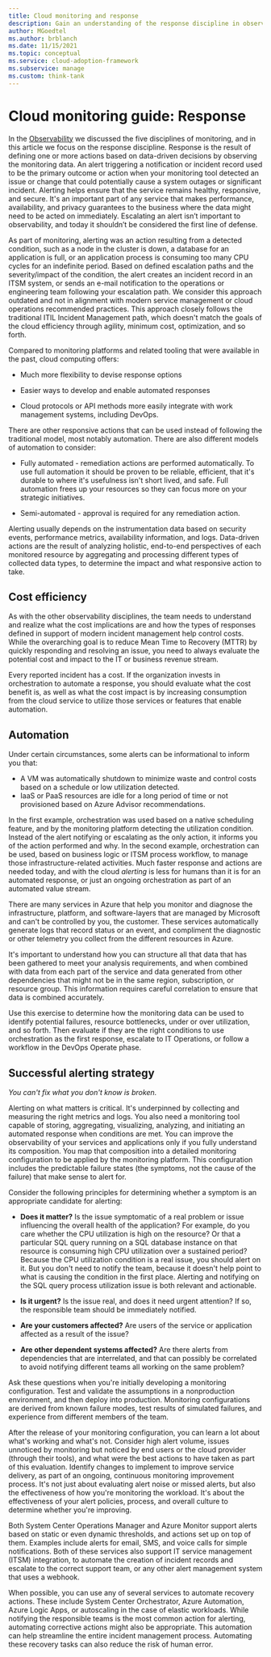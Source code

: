 ```yaml
---
title: Cloud monitoring and response
description: Gain an understanding of the response discipline in observability and recommended approaches to acting on significant events detected.
author: MGoedtel
ms.author: brblanch
ms.date: 11/15/2021
ms.topic: conceptual
ms.service: cloud-adoption-framework
ms.subservice: manage
ms.custom: think-tank
---
```


# Cloud monitoring guide: Response

In the [Observability](observability.md) we discussed the five disciplines of monitoring, and in this article we focus on the response discipline. Response is the result of defining one or more actions based on data-driven decisions by observing the monitoring data. An alert triggering a notification or incident record used to be the primary outcome or action when your monitoring tool detected an issue or change that could potentially cause a system outages or significant incident. Alerting helps ensure that the service remains healthy, responsive, and secure. It's an important part of any service that makes performance, availability, and privacy guarantees to the business where the data might need to be acted on immediately. Escalating an alert isn’t important to observability, and today it shouldn’t be considered the first line of defense.

As part of monitoring, alerting was an action resulting from a detected condition, such as a node in the cluster is down, a database for an application is full, or an application process is consuming too many CPU cycles for an indefinite period. Based on defined escalation paths and the severity/impact of the condition, the alert creates an incident record in an ITSM system, or sends an e-mail notification to the operations or engineering team following your escalation path. We consider this approach outdated and not in alignment with modern service management or cloud operations recommended practices. This approach closely follows the traditional ITIL Incident Management path, which doesn't match the goals of the cloud efficiency through agility, minimum cost, optimization, and so forth.

Compared to monitoring platforms and related tooling that were available in the past, cloud computing offers:  

* Much more flexibility to devise response options

* Easier ways to develop and enable automated responses

* Cloud protocols or API methods more easily integrate with work management systems, including DevOps.

There are other responsive actions that can be used instead of following the traditional model, most notably automation. There are also different models of automation to consider:

* Fully automated - remediation actions are performed automatically. To use full automation it should be proven to be reliable, efficient, that it's durable to where it's usefulness isn't short lived, and safe. Full automation frees up your resources so they can focus more on your strategic initiatives.

* Semi-automated - approval is required for any remediation action.

Alerting usually depends on the instrumentation data based on security events, performance metrics, availability information, and logs. Data-driven actions are the result of analyzing holistic, end-to-end perspectives of each monitored resource by aggregating and processing different types of collected data types, to determine the impact and what responsive action to take.

## Cost efficiency

As with the other observability disciplines, the team needs to understand and realize what the cost implications are and how the types of responses defined in support of modern incident management help control costs. While the overarching goal is to reduce Mean Time to Recovery (MTTR) by quickly responding and resolving an issue, you need to always evaluate the potential cost and impact to the IT or business revenue stream.

Every reported incident has a cost. If the organization invests in orchestration to automate a response, you should evaluate what the cost benefit is, as well as what the cost impact is by increasing consumption from the cloud service to utilize those services or features that enable automation.

## Automation

Under certain circumstances, some alerts can be informational to inform you that:

* A VM was automatically shutdown to minimize waste and control costs based on a schedule or low utilization detected.
* IaaS or PaaS resources are idle for a long period of time or not provisioned based on Azure Advisor recommendations.

In the first example, orchestration was used based on a native scheduling feature, and by the monitoring platform detecting the utilization condition. Instead of the alert notifying or escalating as the only action, it informs you of the action performed and why. In the second example, orchestration can be used, based on business logic or ITSM process workflow, to manage those infrastructure-related activities. Much faster response and actions are needed today, and with the cloud *alerting* is less for humans than it is for an automated response, or just an ongoing orchestration as part of an automated value stream.

There are many services in Azure that help you monitor and diagnose the infrastructure, platform, and software-layers that are managed by Microsoft and can't be controlled by you, the customer. These services automatically generate logs that record status or an event, and compliment the diagnostic or other telemetry you collect from the different resources in Azure.

It's important to understand how you can structure all that data that has been gathered to meet your analysis requirements, and when combined with data from each part of the service and data generated from other dependencies that might not be in the same region, subscription, or resource group. This information requires careful correlation to ensure that data is combined accurately.

Use this exercise to determine how the monitoring data can be used to identify potential failures, resource bottlenecks, under or over utilization, and so forth. Then evaluate if they are the right conditions to use orchestration as the first response, escalate to IT Operations, or follow a workflow in the DevOps Operate phase.  

## Successful alerting strategy

*You can't fix what you don't know is broken.*

Alerting on what matters is critical. It's underpinned by collecting and measuring the right metrics and logs. You also need a monitoring tool capable of storing, aggregating, visualizing, analyzing, and initiating an automated response when conditions are met. You can improve the observability of your services and applications only if you fully understand its composition. You map that composition into a detailed monitoring configuration to be applied by the monitoring platform. This configuration includes the predictable failure states (the symptoms, not the cause of the failure) that make sense to alert for.

Consider the following principles for determining whether a symptom is an appropriate candidate for alerting:

- **Does it matter?** Is the issue symptomatic of a real problem or issue influencing the overall health of the application? For example, do you care whether the CPU utilization is high on the resource? Or that a particular SQL query running on a SQL database instance on that resource is consuming high CPU utilization over a sustained period? Because the CPU utilization condition is a real issue, you should alert on it. But you don't need to notify the team, because it doesn't help point to what is causing the condition in the first place. Alerting and notifying on the SQL query process utilization issue is both relevant and actionable.

- **Is it urgent?** Is the issue real, and does it need urgent attention? If so, the responsible team should be immediately notified.

- **Are your customers affected?** Are users of the service or application affected as a result of the issue?

- **Are other dependent systems affected?** Are there alerts from dependencies that are interrelated, and that can possibly be correlated to avoid notifying different teams all working on the same problem?

Ask these questions when you're initially developing a monitoring configuration. Test and validate the assumptions in a nonproduction environment, and then deploy into production. Monitoring configurations are derived from known failure modes, test results of simulated failures, and experience from different members of the team.

After the release of your monitoring configuration, you can learn a lot about what's working and what's not. Consider high alert volume, issues unnoticed by monitoring but noticed by end users or the cloud provider (through their tools), and what were the best actions to have taken as part of this evaluation. Identify changes to implement to improve service delivery, as part of an ongoing, continuous monitoring improvement process. It's not just about evaluating alert noise or missed alerts, but also the effectiveness of how you're monitoring the workload. It's about the effectiveness of your alert policies, process, and overall culture to determine whether you're improving.

Both System Center Operations Manager and Azure Monitor support alerts based on static or even dynamic thresholds, and actions set up on top of them. Examples include alerts for email, SMS, and voice calls for simple notifications. Both of these services also support IT service management (ITSM) integration, to automate the creation of incident records and escalate to the correct support team, or any other alert management system that uses a webhook.

When possible, you can use any of several services to automate recovery actions. These include System Center Orchestrator, Azure Automation, Azure Logic Apps, or autoscaling in the case of elastic workloads. While notifying the responsible teams is the most common action for alerting, automating corrective actions might also be appropriate. This automation can help streamline the entire incident management process. Automating these recovery tasks can also reduce the risk of human error.

